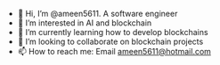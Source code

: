 - 👋 Hi, I’m @ameen5611. A software engineer
- 👀 I’m interested in AI and blockchain
- 🌱 I’m currently learning how to develop blockchains
- 💞️ I’m looking to collaborate on blockchain projects
- 📫 How to reach me: Email ameen5611@hotmail.com

<!---
ameen5611/ameen5611 is a ✨ special ✨ repository because its `README.md` (this file) appears on your GitHub profile.
You can click the Preview link to take a look at your changes.
--->
